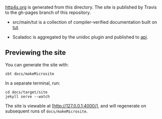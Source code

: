 [http4s.org] is generated from this directory.  The site is published
by Travis to the gh-pages branch of this repository.

* src/main/tut is a collection of compiler-verified documentation
  built on [tut].
  
* Scaladoc is aggregated by the unidoc plugin and published to
  [api].

## Previewing the site

You can generate the site with:

```
sbt docs/makeMicrosite
```

In a separate terminal, run:

```
cd docs/target/site
jekyll serve --watch
```

The site is viewable at [http://127.0.0.1:4000/], and will regenerate
on subsequent runs of `docs/makeMicrosite`.

[http4s.org]: http://http4s.org/
[tut]: http://github.com/tpolecat/tut
[tutdir]: http://http4s.org/docs/
[api]: http://http4s.org/api/

